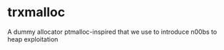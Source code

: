 # trxmalloc
A dummy allocator ptmalloc-inspired that we use to introduce n00bs to heap exploitation
